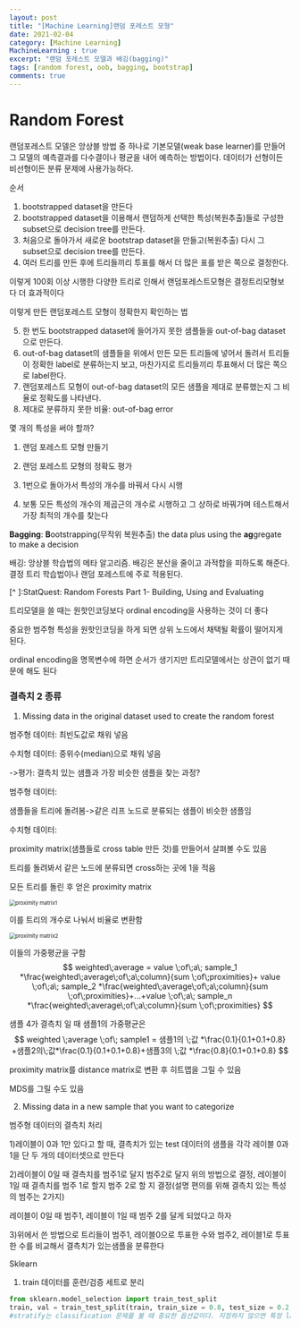 ```yaml
---
layout: post
title: "[Machine Learning]랜덤 포레스트 모형"
date: 2021-02-04
category: [Machine Learning]
MachineLearning : true 
excerpt: "랜덤 포레스트 모델과 배깅(bagging)"
tags: [random forest, oob, bagging, bootstrap]
comments: true
---
```




# Random Forest

랜덤포레스트 모델은 앙상블 방법 중 하나로 기본모델(weak base learner)를 만들어 그 모델의 예측결과를 다수결이나 평균을 내어 예측하는 방법이다. 데이터가 선형이든 비선형이든 분류 문제에 사용가능하다.



순서

1. bootstrapped dataset을 만든다
2. bootstrapped dataset을 이용해서 랜덤하게 선택한 특성(복원추출)들로 구성한 subset으로 decision tree를 만든다. 
3. 처음으로 돌아가서 새로운 bootstrap dataset을 만들고(복원추출) 다시 그 subset으로 decision tree를 만든다.
4. 여러 트리를 만든 후에 트리들끼리 투표를 해서 더 많은 표를 받은 쪽으로 결정한다.

이렇게 100회 이상 시행한 다양한 트리로 인해서 랜덤포레스트모형은 결정트리모형보다 더 효과적이다 



이렇게 만든 랜덤포레스트 모형이 정확한지 확인하는 법

5. 한 번도 bootstrapped dataset에 들어가지 못한 샘플들을 out-of-bag dataset으로 만든다.
6. out-of-bag dataset의 샘플들을 위에서 만든 모든 트리들에 넣어서 돌려서 트리들이 정확한 label로 분류하는지 보고, 마찬가지로 트리들끼리 투표해서 더 많은 쪽으로 label한다. 
7. 랜덤포레스트 모형이 out-of-bag dataset의 모든 샘플을 제대로 분류했는지 그 비율로 정확도를 나타낸다. 
8. 제대로 분류하지 못한 비율: out-of-bag error



몇 개의 특성을 써야 할까?

1) 랜덤 포레스트 모형 만들기

2) 랜덤 포레스트 모형의 정확도 평가

3) 1번으로 돌아가서 특성의 개수를 바꿔서 다시 시행

4) 보통 모든 특성의 개수의 제곱근의 개수로 시행하고 그 상하로 바꿔가며 테스트해서 가장 최적의 개수를 찾는다



**Bagging**: **B**ootstrapping(무작위 복원추출) the data plus using the **ag**gregate to make a decision

배깅: 앙상블 학습법의 메타 알고리즘. 배깅은 분산을 줄이고 과적합을 피하도록 해준다. 결정 트리 학습법이나 랜덤 포레스트에 주로 적용된다. 

[^ ]:StatQuest: Random Forests Part 1- Building, Using and Evaluating



트리모델을 쓸 때는 원핫인코딩보다 ordinal encoding을 사용하는 것이 더 좋다

중요한 범주형 특성을 원핫인코딩을 하게 되면 상위 노드에서 채택될 확률이 떨어지게 된다.

ordinal encoding을 명목변수에 하면 순서가 생기지만 트리모델에서는 상관이 없기 때문에 해도 된다



### 결측치 2 종류

1. Missing data in the original dataset used to create the random forest

범주형 데이터: 최빈도값로 채워 넣음

수치형 데이터:  중위수(median)으로 채워 넣음

->평가: 결측치 있는 샘플과 가장 비슷한 샘플을 찾는 과정?

범주형 데이터:

샘플들을 트리에 돌려봄->같은 리프 노드로 분류되는 샘플이 비슷한 샘플임 



수치형 데이터:

proximity matrix(샘플들로 cross table 만든 것)를 만들어서 살펴볼 수도 있음 

트리를 돌려봐서 같은 노드에 분류되면 cross하는 곳에 1을 적음

모든 트리를 돌린 후 얻은 proximity matrix

<img src="https://github.com/terri1102/terri1102.github.io/blob/master/assets/img/proximity_matrix1.png?raw=true" alt="proximity matrix1" style="zoom:67%;" />

이를 트리의 개수로 나눠서 비율로 변환함

<img src="https://github.com/terri1102/terri1102.github.io/blob/master/assets/img/proximity_matrix2.png?raw=true" alt="proximity matrix2" style="zoom:67%;" />

이들의 가중평균을 구함 
$$
weighted\;average = value \;of\;a\; sample_1 *\frac{weighted\;average\;of\;a\;column}{sum \;of\;proximities}+ value \;of\;a\; sample_2 *\frac{weighted\;average\;of\;a\;column}{sum \;of\;proximities}+...+value \;of\;a\; sample_n *\frac{weighted\;average\;of\;a\;column}{sum \;of\;proximities}
$$


샘플 4가 결측치 일 때 샘플1의 가중평균은
$$
weighted \;average \;of\; sample1 = 샘플1의 \;값 *\frac{0.1}{0.1+0.1+0.8}
+샘플2의\;값*\frac{0.1}{0.1+0.1+0.8}+샘플3의 \;값 *\frac{0.8}{0.1+0.1+0.8}
$$


proximity matrix를 distance matrix로 변환 후 히트맵을 그릴 수 있음

MDS를 그릴 수도 있음






 2. Missing data in a new sample that you want to categorize

범주형 데이터의 결측치 처리

1)레이블이 0과 1만 있다고 할 때, 결측치가 있는 test 데이터의 샘플을 각각 레이블 0과 1을 단 두 개의 데이터셋으로 만든다

2)레이블이 0일 때 결측치를 범주1로 달지 범주2로 달지 위의 방법으로 결정, 레이블이 1일 때 결측치를 범주 1로 할지 범주 2로 할 지 결정(설명 편의를 위해 결측치 있는 특성의 범주는 2가지)

레이블이 0일 때 범주1, 레이블이 1일 때 범주 2를 달게 되었다고 하자

3)위에서 쓴 방법으로 트리들이 범주1, 레이블0으로 투표한 수와 범주2, 레이블1로 투표한 수를 비교해서 결측치가 있는샘플을 분류한다



Sklearn

1) train 데이터를 훈련/검증 세트로 분리

```python
from sklearn.model_selection import train_test_split
train, val = train_test_split(train, train_size = 0.8, test_size = 0.2, stratify= train['target'], random_state =1) 
#stratify는 classification 문제를 불 때 중요한 옵션값이다. 지정하지 않으면 특정 label이 train이나 val에 쏠려서 분배될 수 있어 모델 성능 차이가 많이 나게 된다.
```

